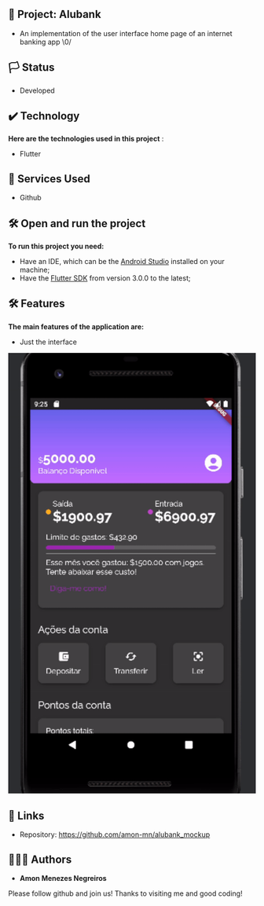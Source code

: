 ## 📱 Project: Alubank

* An implementation of the user interface home page of an internet banking app \0/

## 🏳️ Status

* Developed

## ✔️ Technology

**Here are the technologies used in this project** :

* Flutter 

## 🔨 Services Used

* Github


## 🛠️ Open and run the project

**To run this project you need:**

* Have an IDE, which can be the [Android Studio](https://developer.android.com/) installed on your machine;
* Have the [Flutter SDK](https://docs.flutter.dev/get-started/install) from version 3.0.0 to the latest;


## 🛠️ Features

**The main features of the application are:**
 * Just the interface
 
 ![Animated GIF demonstrating project features](https://github.com/amon-mn/alubank_mockup/blob/1191a2c43ddb757a055efe987a2880540c82a402/alubank_mockup.gif)
 
 
 ## 🔗 Links
  * Repository: https://github.com/amon-mn/alubank_mockup
   
 
 ## 🙋🏻‍♂️ Authors

  * **Amon Menezes Negreiros** 

  Please follow github and join us!
  Thanks to visiting me and good coding!
 
